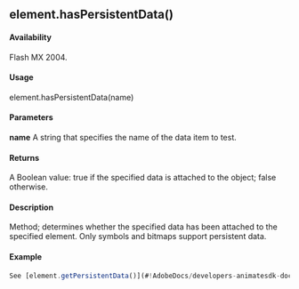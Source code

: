 ## element.hasPersistentData()

#### Availability

Flash MX 2004.

#### Usage

element.hasPersistentData(name)

#### Parameters

**name** A string that specifies the name of the data item to test.

#### Returns

A Boolean value: true if the specified data is attached to the object; false otherwise.

#### Description

Method; determines whether the specified data has been attached to the specified element. Only symbols and bitmaps support persistent data.

#### Example

```javascript
See [element.getPersistentData()](#!AdobeDocs/developers-animatesdk-docs/test/Element_object/element2.md).

```